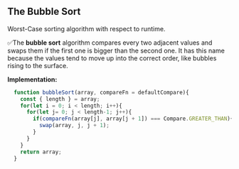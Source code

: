 ## The Bubble Sort

Worst-Case sorting algorithm with respect to runtime.


✅The __bubble sort__ algorithm compares every two adjacent values and swaps them if the first one is bigger than the second one. It has this name because the values tend to move up into the correct order, like bubbles rising to the surface.

__Implementation:__

```JavaScript
  function bubbleSort(array, compareFn = defaultCompare){
    const { length } = array;
    for(let i = 0; i < length; i++){
      for(let j= 0; j < length-1; j++){
        if(compareFn(array[j], array[j + 1]) === Compare.GREATER_THAN){
          swap(array, j, j + 1);
        }
      }
    }
    return array;
  }
```
